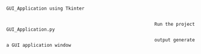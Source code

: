 
                                                              GUI_Application using Tkinter
                                                                     
                                                                     
                                                           Run the project GUI_Application.py
                                                           
                                                           output generate a GUI application window
                                                           
                                                           
